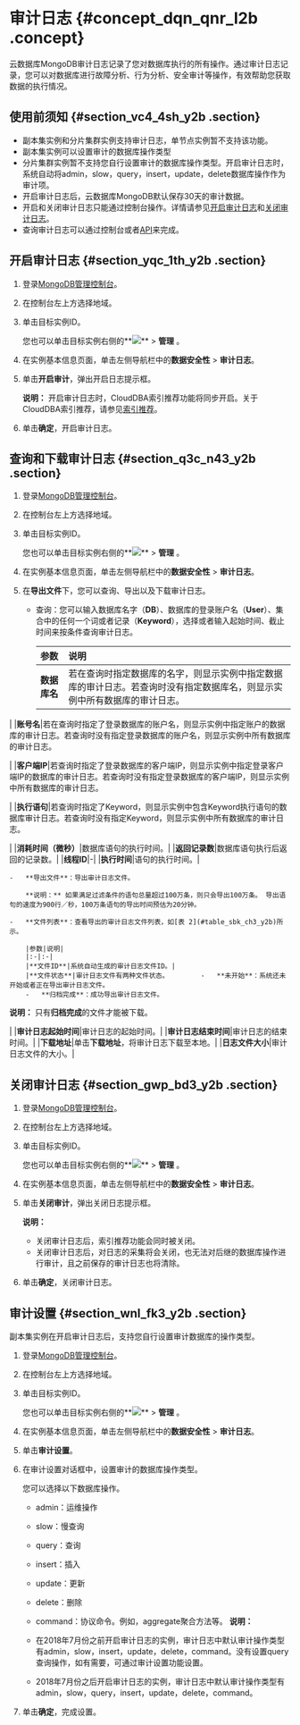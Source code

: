 # 审计日志 {#concept_dqn_qnr_l2b .concept}

云数据库MongoDB审计日志记录了您对数据库执行的所有操作。通过审计日志记录，您可以对数据库进行故障分析、行为分析、安全审计等操作，有效帮助您获取数据的执行情况。

## 使用前须知 {#section_vc4_4sh_y2b .section}

-   副本集实例和分片集群实例支持审计日志，单节点实例暂不支持该功能。
-   副本集实例可以设置审计的数据库操作类型
-   分片集群实例暂不支持您自行设置审计的数据库操作类型。开启审计日志时，系统自动将admin，slow，query，insert，update，delete数据库操作作为审计项。
-   开启审计日志后，云数据库MongoDB默认保存30天的审计数据。
-   开启和关闭审计日志只能通过控制台操作。详情请参见[开启审计日志](#section_yqc_1th_y2b)和[关闭审计日志](#section_gwp_bd3_y2b)。
-   查询审计日志可以通过控制台或者[API](../../../../intl.zh-CN/API参考/安全管理/DescribeAuditRecords.md#)来完成。

## 开启审计日志 {#section_yqc_1th_y2b .section}

1.  登录[MongoDB管理控制台](https://mongodb.console.aliyun.com/#/mongodb/list)。
2.  在控制台左上方选择地域。
3.  单击目标实例ID。

    您也可以单击目标实例右侧的**![](http://static-aliyun-doc.oss-cn-hangzhou.aliyuncs.com/assets/img/6723/154509838413851_zh-CN.png)** \> **管理** 。

4.  在实例基本信息页面，单击左侧导航栏中的**数据安全性** \> **审计日志**。
5.  单击**开启审计**，弹出开启日志提示框。

    **说明：** 开启审计日志时，CloudDBA索引推荐功能将同步开启。关于CloudDBA索引推荐，请参见[索引推荐](intl.zh-CN/用户指南/CloudDBA/索引推荐.md#)。

6.  单击**确定**，开启审计日志。

## 查询和下载审计日志 {#section_q3c_n43_y2b .section}

1.  登录[MongoDB管理控制台](https://mongodb.console.aliyun.com/#/mongodb/list)。
2.  在控制台左上方选择地域。
3.  单击目标实例ID。

    您也可以单击目标实例右侧的**![](http://static-aliyun-doc.oss-cn-hangzhou.aliyuncs.com/assets/img/6723/154509838413851_zh-CN.png)** \> **管理** 。

4.  在实例基本信息页面，单击左侧导航栏中的**数据安全性** \> **审计日志**。
5.  在**导出文件**下，您可以查询、导出以及下载审计日志。
    -   查询：您可以输入数据库名字（**DB**）、数据库的登录账户名（**User**）、集合中的任何一个词或者记录（**Keyword**），选择或者输入起始时间、截止时间来按条件查询审计日志。

        |参数|说明|
        |:-|:-|
        |**数据库名**|若在查询时指定数据库的名字，则显示实例中指定数据库的审计日志。若查询时没有指定数据库名，则显示实例中所有数据库的审计日志。

|
        |**账号名**|若在查询时指定了登录数据库的账户名，则显示实例中指定账户的数据库的审计日志。若查询时没有指定登录数据库的账户名，则显示实例中所有数据库的审计日志。

|
        |**客户端IP**|若查询时指定了登录数据库的客户端IP，则显示实例中指定登录客户端IP的数据库的审计日志。若查询时没有指定登录数据库的客户端IP，则显示实例中所有数据库的审计日志。

|
        |**执行语句**|若查询时指定了Keyword，则显示实例中包含Keyword执行语句的数据库审计日志。若查询时没有指定Keyword，则显示实例中所有数据库的审计日志。

|
        |**消耗时间（微秒）**|数据库语句的执行时间。|
        |**返回记录数**|数据库语句执行后返回的记录数。|
        |**线程ID**|-|
        |**执行时间**|语句的执行时间。|

    -   **导出文件**：导出审计日志文件。

        **说明：** 如果满足过滤条件的语句总量超过100万条，则只会导出100万条。 导出语句的速度为900行／秒，100万条语句的导出时间预估为20分钟。

    -   **文件列表**：查看导出的审计日志文件列表，如[表 2](#table_sbk_ch3_y2b)所示。

        |参数|说明|
        |:-|:-|
        |**文件ID**|系统自动生成的审计日志文件ID。|
        |**文件状态**|审计日志文件有两种文件状态。        -   **未开始**：系统还未开始或者正在导出审计日志文件。
        -   **归档完成**：成功导出审计日志文件。

**说明：** 只有**归档完成**的文件才能被下载。

|
        |**审计日志起始时间**|审计日志的起始时间。|
        |**审计日志结束时间**|审计日志的结束时间。|
        |**下载地址**|单击**下载地址**，将审计日志下载至本地。|
        |**日志文件大小**|审计日志文件的大小。|


## 关闭审计日志 {#section_gwp_bd3_y2b .section}

1.  登录[MongoDB管理控制台](https://mongodb.console.aliyun.com/#/mongodb/list)。
2.  在控制台左上方选择地域。
3.  单击目标实例ID。

    您也可以单击目标实例右侧的**![](http://static-aliyun-doc.oss-cn-hangzhou.aliyuncs.com/assets/img/6723/154509838413851_zh-CN.png)** \> **管理** 。

4.  在实例基本信息页面，单击左侧导航栏中的**数据安全性** \> **审计日志**。
5.  单击**关闭审计**，弹出关闭日志提示框。

    **说明：** 

    -   关闭审计日志后，索引推荐功能会同时被关闭。
    -   关闭审计日志后，对日志的采集将会关闭，也无法对后继的数据库操作进行审计，且之前保存的审计日志也将清除。
6.  单击**确定**，关闭审计日志。

## 审计设置 {#section_wnl_fk3_y2b .section}

副本集实例在开启审计日志后，支持您自行设置审计数据库的操作类型。

1.  登录[MongoDB管理控制台](https://mongodb.console.aliyun.com/#/mongodb/list)。
2.  在控制台左上方选择地域。
3.  单击目标实例ID。

    您也可以单击目标实例右侧的**![](http://static-aliyun-doc.oss-cn-hangzhou.aliyuncs.com/assets/img/6723/154509838413851_zh-CN.png)** \> **管理** 。

4.  在实例基本信息页面，单击左侧导航栏中的**数据安全性** \> **审计日志**。
5.  单击**审计设置**。
6.  在审计设置对话框中，设置审计的数据库操作类型。

    您可以选择以下数据库操作。

    -   admin：运维操作
    -   slow：慢查询
    -   query：查询
    -   insert：插入
    -   update：更新
    -   delete：删除
    -   command：协议命令。例如，aggregate聚合方法等。
    **说明：** 

    -   在2018年7月份之前开启审计日志的实例，审计日志中默认审计操作类型有admin，slow，insert，update，delete，command。没有设置query查询操作，如有需要，可通过审计设置功能设置。
    -   2018年7月份之后开启审计日志的实例，审计日志中默认审计操作类型有admin，slow，query，insert，update，delete，command。
7.  单击**确定**，完成设置。

